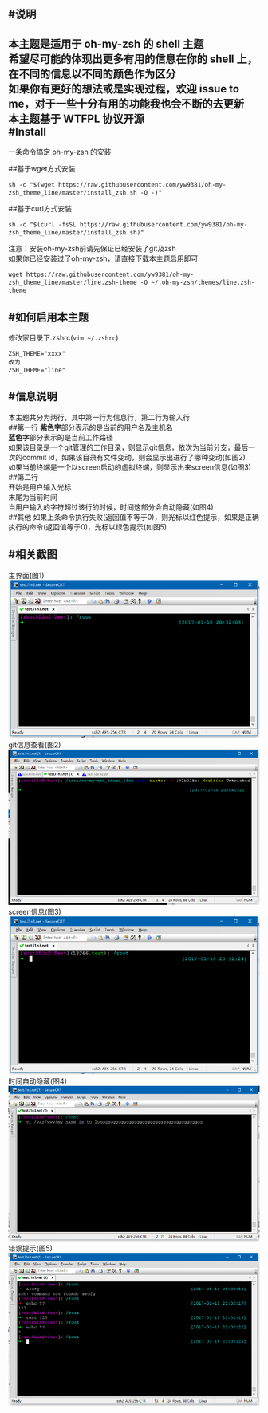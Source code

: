 #说明
-----
本主题是适用于 oh-my-zsh 的 shell 主题  
希望尽可能的体现出更多有用的信息在你的 shell 上，在不同的信息以不同的颜色作为区分  
如果你有更好的想法或是实现过程，欢迎 issue to me，对于一些十分有用的功能我也会不断的去更新  
本主题基于 WTFPL 协议开源  
#Install
--------
一条命令搞定 oh-my-zsh 的安装

##基于wget方式安装
```
sh -c "$(wget https://raw.githubusercontent.com/yw9381/oh-my-zsh_theme_line/master/install_zsh.sh -O -)"
```

##基于curl方式安装
```
sh -c "$(curl -fsSL https://raw.githubusercontent.com/yw9381/oh-my-zsh_theme_line/master/install_zsh.sh)"
```

注意：安装oh-my-zsh前请先保证已经安装了git及zsh  
如果你已经安装过了oh-my-zsh，请直接下载本主题启用即可
```
wget https://raw.githubusercontent.com/yw9381/oh-my-zsh_theme_line/master/line.zsh-theme -O ~/.oh-my-zsh/themes/line.zsh-theme
```
#如何启用本主题
---------------
修改家目录下.zshrc(```vim ~/.zshrc```)
```
ZSH_THEME="xxxx"
改为
ZSH_THEME="line"
```

#信息说明
---------
本主题共分为两行，其中第一行为信息行，第二行为输入行  
##第一行
**紫色字**部分表示的是当前的用户名及主机名  
**蓝色字**部分表示的是当前工作路径  
如果该目录是一个git管理的工作目录，则显示git信息，依次为当前分支，最后一次的commit id，如果该目录有文件变动，则会显示出进行了哪种变动(如图2)  
如果当前终端是一个以screen启动的虚拟终端，则显示出来screen信息(如图3)  
##第二行  
开始是用户输入光标  
末尾为当前时间  
当用户输入的字符超过该行的时候，时间这部分会自动隐藏(如图4)  
##其他
如果上条命令执行失败(返回值不等于0)，则光标以红色提示，如果是正确执行的命令(返回值等于0)，光标以绿色提示(如图5)  

#相关截图
---------
主界面(图1)  
![images/1.png](images/1.png)  
git信息查看(图2)  
![images/2.png](images/2.png)  
screen信息(图3)  
![images/3.png](images/3.png)  
时间自动隐藏(图4)  
![images/4.png](images/4.png)  
错误提示(图5)
![images/5.png](images/5.png)


